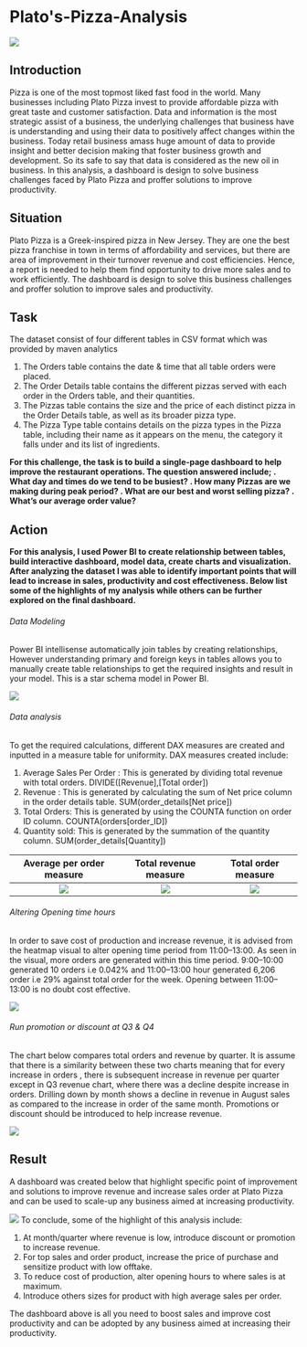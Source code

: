 # Plato's-Pizza-Analysis

![](intro_image.jpeg)

## Introduction
Pizza is one of the most topmost liked fast food in the world. Many businesses including Plato Pizza invest to provide affordable pizza with great taste and customer satisfaction. Data and information is the most strategic assist of a business, the underlying challenges that business have is understanding and using their data to positively affect changes within the business. Today retail business amass huge amount of data to provide insight and better decision making that foster business growth and development. So its safe to say that data is considered as the new oil in business. In this analysis, a dashboard is design to solve business challenges faced by Plato Pizza and proffer solutions to improve productivity.

## Situation

Plato Pizza is a Greek-inspired pizza in New Jersey. They are one the best pizza franchise in town in terms of affordability and services, but there are area of improvement in their turnover revenue and cost efficiencies. Hence, a report is needed to help them find opportunity to drive more sales and to work efficiently. The dashboard is design to solve this business challenges and proffer solution to improve sales and productivity.

## Task

The dataset consist of four different tables in CSV format which was provided by maven analytics 
1. The Orders table contains the date & time that all table orders were placed.
2. The Order Details table contains the different pizzas served with each order in the Orders table, and their quantities.
3. The Pizzas table contains the size and the price of each distinct pizza in the Order Details table, as well as its broader pizza type.
4. The Pizza Type table contains details on the pizza types in the Pizza table, including their name as it appears on the menu, the category it falls under and its list of ingredients.

 **For this challenge, the task is to build a single-page dashboard to help improve the restaurant operations. The question answered include;
. What day and times do we tend to be busiest?
. How many Pizzas are we making during peak period?
. What are our best and worst selling pizza?
. What’s our average order value?**

## Action

**For this analysis, I used Power BI to create relationship between tables, build interactive dashboard, model data, create charts and visualization. After analyzing the dataset I was able to identify important points that will lead to increase in sales, productivity and cost effectiveness. Below list some of the highlights of my analysis while others can be further explored on the final dashboard.**

###### Data Modeling
Power BI intellisense automatically join tables by creating relationships, However understanding primary and foreign keys in tables allows you to manually create table relationships to get the required insights and result in your model. This is a star schema model in Power BI.

![](model.PNG)

###### Data analysis

To get the required calculations, different DAX measures are created and inputted in a measure table for uniformity. DAX measures created include:
1. Average Sales Per Order : This is generated by dividing total revenue with total orders. DIVIDE([Revenue],[Total order])
2. Revenue : This is generated by calculating the sum of Net price column in the order details table. SUM(order_details[Net price])
3. Total Orders: This is generated by using the COUNTA function on order ID column. COUNTA(orders[order_ID])
4. Quantity sold: This is generated by the summation of the quantity column. SUM(order_details[Quantity])
  
  Average per order measure    |  Total revenue measure   |  Total order measure
:-----------------------------:| :---------------------:  | :---------------------: 
![](average_per_order.PNG)     |     ![](revenue.PNG)     |  ![](order_image.PNG)  
 
 ###### Altering Opening time hours
In order to save cost of production and increase revenue, it is advised from the heatmap visual to alter opening time period from 11:00–13:00. As seen in the visual, more orders are generated within this time period. 9:00–10:00 generated 10 orders i.e 0.042% and 11:00–13:00 hour generated 6,206 order i.e 29% against total order for the week. Opening between 11:00–13:00 is no doubt cost effective.

![](heatmap.PNG)

###### Run promotion or discount at Q3 & Q4
The chart below compares total orders and revenue by quarter. It is assume that there is a similarity between these two charts meaning that for every increase in orders , there is subsequent increase in revenue per quarter except in Q3 revenue chart, where there was a decline despite increase in orders. Drilling down by month shows a decline in revenue in August sales as compared to the increase in order of the same month. Promotions or discount should be introduced to help increase revenue.

![](chart_image.PNG)

## Result
A dashboard was created below that highlight specific point of improvement and solutions to improve revenue and increase sales order at Plato Pizza and can be used to scale-up any business aimed at increasing productivity.

![](dashboard.jpeg)
To conclude, some of the highlight of this analysis include:
1. At month/quarter where revenue is low, introduce discount or promotion to increase revenue.
2. For top sales and order product, increase the price of purchase and sensitize product with low offtake.
3. To reduce cost of production, alter opening hours to where sales is at maximum.
4. Introduce others sizes for product with high average sales per order.

The dashboard above is all you need to boost sales and improve cost productivity and can be adopted by any business aimed at increasing their productivity.

























